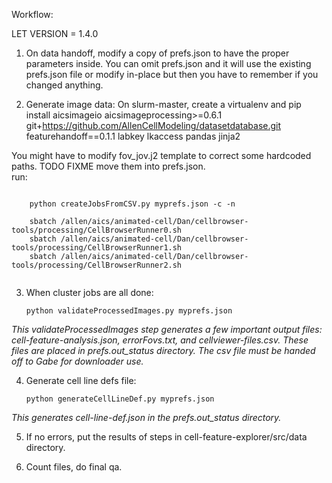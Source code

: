Workflow:

LET VERSION = 1.4.0

1. On data handoff, modify a copy of prefs.json to have the proper parameters inside.  You can omit prefs.json and it will use the existing prefs.json file or modify in-place but then you have to remember if you changed anything.

2. Generate image data: 
On slurm-master, create a virtualenv and pip install 
aicsimageio
aicsimageprocessing>=0.6.1
git+https://github.com/AllenCellModeling/datasetdatabase.git
featurehandoff==0.1.1
labkey
lkaccess
pandas
jinja2

You might have to modify fov_jov.j2 template to correct some hardcoded paths.  TODO FIXME move them into prefs.json.  
run:
```
    
    python createJobsFromCSV.py myprefs.json -c -n  
    
    sbatch /allen/aics/animated-cell/Dan/cellbrowser-tools/processing/CellBrowserRunner0.sh
    sbatch /allen/aics/animated-cell/Dan/cellbrowser-tools/processing/CellBrowserRunner1.sh
    sbatch /allen/aics/animated-cell/Dan/cellbrowser-tools/processing/CellBrowserRunner2.sh
    
```



3. When cluster jobs are all done:
    ```
    python validateProcessedImages.py myprefs.json
    ```
*This validateProcessedImages step generates a few important output files: cell-feature-analysis.json, errorFovs.txt, and cellviewer-files.csv.  These files are placed in prefs.out_status directory. The csv file must be handed off to Gabe for downloader use.*

4. Generate cell line defs file:
    ```
    python generateCellLineDef.py myprefs.json
    ```
*This generates cell-line-def.json in the prefs.out_status directory.*

5. If no errors, put the results of steps in cell-feature-explorer/src/data directory.

6. Count files, do final qa. 

 

